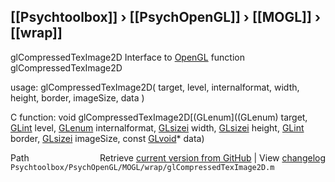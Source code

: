## [[Psychtoolbox]] &#8250; [[PsychOpenGL]] &#8250; [[MOGL]] &#8250; [[wrap]]

glCompressedTexImage2D  Interface to [OpenGL](OpenGL) function glCompressedTexImage2D  
  
usage:  glCompressedTexImage2D( target, level, internalformat, width, height, border, imageSize, data )  
  
C function:  void glCompressedTexImage2D[(GLenum]((GLenum) target, [GLint](GLint) level, [GLenum](GLenum) internalformat, [GLsizei](GLsizei) width, [GLsizei](GLsizei) height, [GLint](GLint) border, [GLsizei](GLsizei) imageSize, const [GLvoid](GLvoid)\* data)  




<div class="code_header" style="text-align:right;">
  <span style="float:left;">Path&nbsp;&nbsp;</span> <span class="counter">Retrieve <a href=
  "https://raw.github.com/Psychtoolbox-3/Psychtoolbox-3/beta/Psychtoolbox/PsychOpenGL/MOGL/wrap/glCompressedTexImage2D.m">current version from GitHub</a> | View <a href=
  "https://github.com/Psychtoolbox-3/Psychtoolbox-3/commits/beta/Psychtoolbox/PsychOpenGL/MOGL/wrap/glCompressedTexImage2D.m">changelog</a></span>
</div>
<div class="code">
  <code>Psychtoolbox/PsychOpenGL/MOGL/wrap/glCompressedTexImage2D.m</code>
</div>

